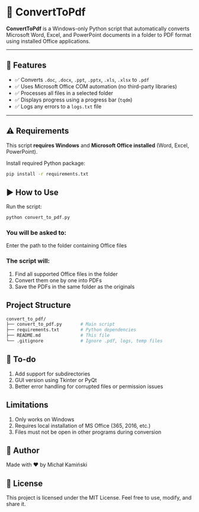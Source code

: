 # 🧾 ConvertToPdf

**ConvertToPdf** is a Windows-only Python script that automatically converts Microsoft Word, Excel, and PowerPoint documents in a folder to PDF format using installed Office applications.

---

## 🚀 Features

- ✅ Converts `.doc`, `.docx`, `.ppt`, `.pptx`, `.xls`, `.xlsx` to `.pdf`
- ✅ Uses Microsoft Office COM automation (no third-party libraries)
- ✅ Processes all files in a selected folder
- ✅ Displays progress using a progress bar (`tqdm`)
- ✅ Logs any errors to a `logs.txt` file

---

## ⚠️ Requirements

This script **requires Windows** and **Microsoft Office installed** (Word, Excel, PowerPoint).

Install required Python package:

```bash
pip install -r requirements.txt
```

## ▶️ How to Use
Run the script:

```bash
python convert_to_pdf.py
```

### You will be asked to:
Enter the path to the folder containing Office files

### The script will:
1) Find all supported Office files in the folder
2) Convert them one by one into PDFs
3) Save the PDFs in the same folder as the originals

## Project Structure
```bash
convert_to_pdf/
├── convert_to_pdf.py       # Main script
├── requirements.txt        # Python dependencies
├── README.md               # This file
└── .gitignore              # Ignore .pdf, logs, temp files
```

## 📌 To-do
1) Add support for subdirectories
2) GUI version using Tkinter or PyQt
3) Better error handling for corrupted files or permission issues

## Limitations
1) Only works on Windows
2) Requires local installation of MS Office (365, 2016, etc.)
3) Files must not be open in other programs during conversion

## 👤 Author
Made with ❤️ by Michał Kamiński

## 🧾 License
This project is licensed under the MIT License. Feel free to use, modify, and share it.